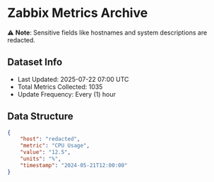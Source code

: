 # Zabbix Metrics Archive

⚠️ **Note**: Sensitive fields like hostnames and system descriptions are redacted.

## Dataset Info
- Last Updated: 2025-07-22 07:00 UTC
- Total Metrics Collected: 1035
- Update Frequency: Every (1) hour

## Data Structure
```json
{
    "host": "redacted",
    "metric": "CPU Usage",
    "value": "12.5",
    "units": "%",
    "timestamp": "2024-05-21T12:00:00"
}
```
